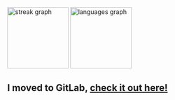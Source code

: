 <div align="left">
  <img src="https://streak-stats.demolab.com?user=iodomi&locale=en&mode=daily&theme=github_dark&hide_border=true&border_radius=1&date_format=n/j%5B/Y%5D" height="140" alt="streak graph"  />
  <img src="https://github-readme-stats.vercel.app/api/top-langs?username=iodomi&locale=en&hide_title=true&layout=compact&card_width=240&langs_count=4&theme=github_dark&hide_border=true" height="140" alt="languages graph"  />
</div>

###
## I moved to GitLab, [check it out here!](https://gitlab.com/iodomi)
